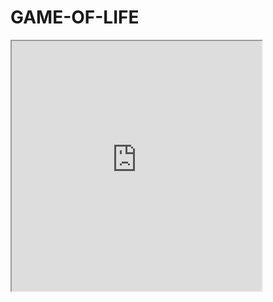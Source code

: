 # GAME-OF-LIFE
<iframe src="https://openprocessing.org/sketch/1291990/embed/" width="400" height="400"></iframe>
